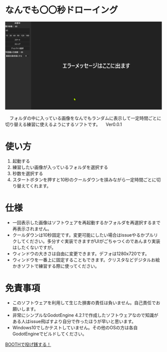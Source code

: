 # なんでも〇〇秒ドローイング

[!['デモ動画'](https://github.com/SirakabaBiome/Nandemo_Drawing_Practise/blob/main/demo_pic/Godot_v4.2.1-stable_win64_pYuPNW2aRa.png?raw=true)]('https://youtu.be/YhupSS0ShVU')

　フォルダの中に入っている画像をなんでもランダムに表示して一定時間ごとに切り替える練習に使えるようにするソフトです。
　Ver0.0.1

# 使い方
1. 起動する
2. 練習したい画像が入っているフォルダを選択する
3. 秒数を選択する
4. スタートボタンを押すと10秒のクールダウンを挟みながら一定時間ごとに切り替えてくれます。

# 仕様
- 一回表示した画像はソフトウェアを再起動するかフォルダを再選択するまで再表示されません。
- クールダウンは10秒固定です。変更可能にしたい場合はissueやるかプルリクしてください。多分すぐ実装できますがUIがごちゃつくのであんまり実装はしたくないですが。
- ウィンドウの大きさは自由に変更できます。デフォは1280x720です。
- ウィンドウを一番上に固定することもできます。クリスタなどデジタルお絵かきソフトで練習する際に使ってください。

# 免責事項
- このソフトウェアを利用して生じた損害の責任は負いません。自己責任でお願いします。
- 非常にシンプルなGodotEngine 4.2.1で作成したソフトウェアなので知識がある人はissue飛ばすより自分で作ったほうが早いと思います。
- Windows10でしかテストしていません。その他のOSの方は各自GodotEngineでビルドしてください。

[BOOTHで投げ銭する！](https://sirakababiome.booth.pm/items/5467597)